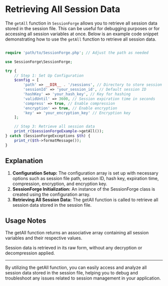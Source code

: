 # Retrieving All Session Data

The `getAll` function in `SessionForge` allows you to retrieve all session data stored in the session file. This can be useful for debugging purposes or for accessing all session variables at once. Below is an example code snippet demonstrating how to use the `getAll` function to retrieve all session data.

```php

require 'path/to/SessionForge.php'; // Adjust the path as needed

use SessionForge\SessionForge;

try {
    // Step 1: Set Up Configuration
    $config = [
        'path' => __DIR__ . '/sessions', // Directory to store session files
        'sessionId' => 'your_session_id', // Default session ID
        'hashKey' => 'your_hash_key', // Key for hashing
        'validUntil' => 3600, // Session expiration time in seconds
        'compress' => true, // Enable compression
        'encryption' => true, // Enable encryption
        'key' => 'your_encryption_key' // Encryption key
    ];

    // Step 3: Retrieve all session data
    print_r($sessionForgeExample->getAll());
} catch (SessionForgeExceptions $th) {
    print_r($th->formatMessage());
}
```

## Explanation

1. **Configuration Setup:** The configuration array is set up with necessary options such as session file path, session ID, hash key, expiration time, compression, encryption, and encryption key.
2. **SessionForge Initialization:** An instance of the SessionForge class is created using the configuration array.
3. **Retrieving All Session Data:** The getAll function is called to retrieve all session data stored in the session file.

## Usage Notes

The getAll function returns an associative array containing all session variables and their respective values.

Session data is retrieved in its raw form, without any decryption or decompression applied.

---

By utilizing the getAll function, you can easily access and analyze all session data stored in the session file, helping you to debug and troubleshoot any issues related to session management in your application.
